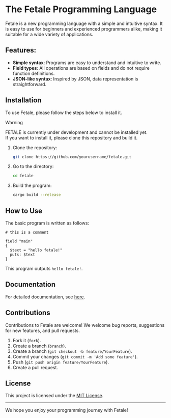# The Fetale Programming Language

Fetale is a new programming language with a simple and intuitive syntax. It is easy to use for beginners and experienced programmers alike, making it suitable for a wide variety of applications.

## Features:

- **Simple syntax**: Programs are easy to understand and intuitive to write.
- **Field types**: All operations are based on fields and do not require function definitions.
- **JSON-like syntax**: Inspired by JSON, data representation is straightforward.

## Installation

To use Fetale, please follow the steps below to install it.

> [!WARNING]
> FETALE is currently under development and cannot be installed yet.<br>
> If you want to install it, please clone this repository and build it.

1. Clone the repository:
   ```bash
   git clone https://github.com/yourusername/fetale.git
   ```
2. Go to the directory:
   ```bash
   cd fetale
   ```
3. Build the program:
   ```bash
   cargo build --release
   ```

## How to Use

The basic program is written as follows:

```fetale
# this is a comment

field "main"
{
  $text = "hello fetale!"
  puts: $text
}
```

This program outputs `hello fetale!`.

## Documentation

For detailed documentation, see [here](link_to_your_documentation).

## Contributions

Contributions to Fetale are welcome! We welcome bug reports, suggestions for new features, and pull requests.

1. Fork it (`fork`).
2. Create a branch (`branch`).
3. Create a branch (`git checkout -b feature/YourFeature`).
4. Commit your changes (`git commit -m 'Add some feature'`).
5. Push (`git push origin feature/YourFeature`).
6. Create a pull request.

## License

This project is licensed under the [MIT License](LICENSE).

---

We hope you enjoy your programming journey with Fetale!
